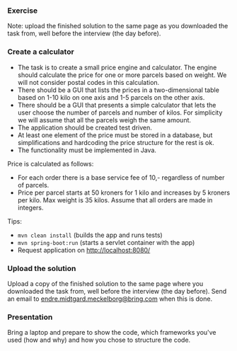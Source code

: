 ﻿### Exercise

Note: upload the finished solution to the same page as you downloaded the task from, well before the interview (the day before).

### Create a calculator
- The task is to create a small price engine and calculator. The engine should calculate the price for one or more parcels based on weight. We will not consider postal codes in this calculation.
- There should be a GUI that lists the prices in a two-dimensional table based on 1-10 kilo on one axis and 1-5 parcels on the other axis.
- There should be a GUI that presents a simple calculator that lets the user choose the number of parcels and number of kilos. For simplicity we will assume that all the parcels weigh the same amount.
- The application should be created test driven.
- At least one element of the price must be stored in a database, but simplifications and hardcoding the price structure for the rest is ok.
- The functionality must be implemented in Java.

Price is calculated as follows:
- For each order there is a base service fee of 10,- regardless of number of parcels.
- Price per parcel starts at 50 kroners for 1 kilo and increases by 5 kroners per kilo. Max weight is 35 kilos. Assume that all orders are made in integers.

Tips:
- `mvn clean install` (builds the app and runs tests)
- `mvn spring-boot:run` (starts a servlet container with the app)
- Request application on <http://localhost:8080/>

### Upload the solution
Upload a copy of the finished solution to the same page where you downloaded the task from, well before the interview (the day before). Send an email to [endre.midtgard.meckelborg@bring.com](mailto:endre.midtgard.meckelborg@bring.com) when this is done.

### Presentation
Bring a laptop and prepare to show the code, which frameworks you've used (how and why) and how you chose to structure the code.


